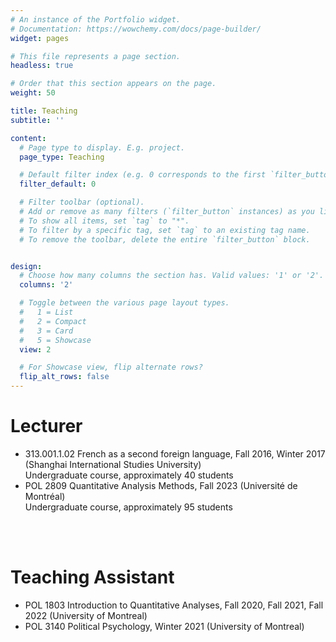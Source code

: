 ```yaml
---
# An instance of the Portfolio widget.
# Documentation: https://wowchemy.com/docs/page-builder/
widget: pages

# This file represents a page section.
headless: true

# Order that this section appears on the page.
weight: 50

title: Teaching
subtitle: ''

content:
  # Page type to display. E.g. project.
  page_type: Teaching

  # Default filter index (e.g. 0 corresponds to the first `filter_button` instance below).
  filter_default: 0

  # Filter toolbar (optional).
  # Add or remove as many filters (`filter_button` instances) as you like.
  # To show all items, set `tag` to "*".
  # To filter by a specific tag, set `tag` to an existing tag name.
  # To remove the toolbar, delete the entire `filter_button` block.


design:
  # Choose how many columns the section has. Valid values: '1' or '2'.
  columns: '2'

  # Toggle between the various page layout types.
  #   1 = List
  #   2 = Compact
  #   3 = Card
  #   5 = Showcase
  view: 2

  # For Showcase view, flip alternate rows?
  flip_alt_rows: false
---
```

# Lecturer
- 313.001.1.02 French as a second foreign language, Fall 2016, Winter 2017 (Shanghai International Studies University) <br/>
Undergraduate course, approximately 40 students
- POL 2809 Quantitative Analysis Methods, Fall 2023 (Université de Montréal) <br/>
Undergraduate course, approximately 95 students
<br/>
<br/>

# Teaching Assistant
- POL 1803 Introduction to Quantitative Analyses, Fall 2020, Fall 2021, Fall 2022 (University of Montreal)
- POL 3140 Political Psychology, Winter 2021 (University of Montreal)


